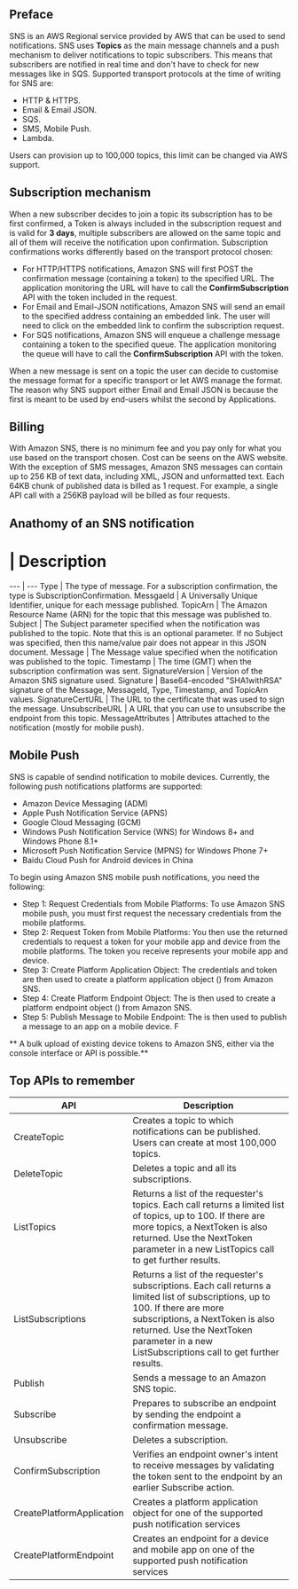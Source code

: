 ## Preface

SNS is an AWS Regional service provided by AWS that can be used to send notifications. SNS uses **Topics** as the main message channels and a push mechanism to deliver notifications to topic subscribers.
This means that subscribers are notified in real time and don't have to check for new messages like in SQS. Supported transport protocols at the time of writing for SNS are:

- HTTP & HTTPS.
- Email & Email JSON.
- SQS.
- SMS, Mobile Push.
- Lambda.

Users can provision up to 100,000 topics, this limit can be changed via AWS support.


## Subscription mechanism

When a new subscriber decides to join a topic its subscription has to be first confirmed, a Token is always included in the subscription request and is valid for **3 days**, multiple subscribers are allowed on the same topic and all of them will receive the notification upon confirmation.
Subscription confirmations works differently based on the transport protocol chosen:

- For HTTP/HTTPS notifications, Amazon SNS will first POST the confirmation message (containing a token) to the specified URL. The application monitoring the URL will have to call the **ConfirmSubscription** API with the token included in the request.
- For Email and Email-JSON notifications, Amazon SNS will send an email to the specified address containing an embedded link. The user will need to click on the embedded link to confirm the subscription request.
- For SQS notifications, Amazon SNS will enqueue a challenge message containing a token to the specified queue. The application monitoring the queue will have to call the **ConfirmSubscription** API with the token.

When a new message is sent on a topic the user can decide to customise the message format for a specific transport or let AWS manage the format. The reason why SNS support either Email and Email JSON is because the first is meant to be used by end-users whilst the second by Applications.

## Billing

With Amazon SNS, there is no minimum fee and you pay only for what you use based on the transport chosen. Cost can be seens on the AWS website. With the exception of SMS messages, Amazon SNS messages can contain up to 256 KB of text data, including XML, JSON and unformatted text.
Each 64KB chunk of published data is billed as 1 request. For example, a single API call with a 256KB payload will be billed as four requests.

## Anathomy of an SNS notification

# | Description
--- | ---
Type | The type of message. For a subscription confirmation, the type is SubscriptionConfirmation.
MessgaeId | A Universally Unique Identifier, unique for each message published.
TopicArn | The Amazon Resource Name (ARN) for the topic that this message was published to.
Subject | The Subject parameter specified when the notification was published to the topic. Note that this is an optional parameter. If no Subject was specified, then this name/value pair does not appear in this JSON document.
Message | The Message value specified when the notification was published to the topic.
Timestamp | The time (GMT) when the subscription confirmation was sent.
SignatureVersion | Version of the Amazon SNS signature used.
Signature | Base64-encoded "SHA1withRSA" signature of the Message, MessageId, Type, Timestamp, and TopicArn values.
SignatureCertURL | The URL to the certificate that was used to sign the message.
UnsubscribeURL | A URL that you can use to unsubscribe the endpoint from this topic.
MessageAttributes | Attributes attached to the notification (mostly for mobile push).

## Mobile Push

SNS is capable of sendind notification to mobile devices. Currently, the following push notifications platforms are supported:

- Amazon Device Messaging (ADM)
- Apple Push Notification Service (APNS)
- Google Cloud Messaging (GCM)
- Windows Push Notification Service (WNS) for Windows 8+ and Windows Phone 8.1+
- Microsoft Push Notification Service (MPNS) for Windows Phone 7+
- Baidu Cloud Push for Android devices in China

To begin using Amazon SNS mobile push notifications, you need the following:

- Step 1: Request Credentials from Mobile Platforms: To use Amazon SNS mobile push, you must first request the necessary credentials from the mobile platforms.
- Step 2: Request Token from Mobile Platforms: You then use the returned credentials to request a token for your mobile app and device from the mobile platforms. The token you receive represents your mobile app and device.
- Step 3: Create Platform Application Object: The credentials and token are then used to create a platform application object () from Amazon SNS.
- Step 4: Create Platform Endpoint Object: The is then used to create a platform endpoint object () from Amazon SNS.
- Step 5: Publish Message to Mobile Endpoint: The is then used to publish a message to an app on a mobile device. F

** A bulk upload of existing device tokens to Amazon SNS, either via the console interface or API is possible.**

## Top APIs to remember

API | Description
--- | ---
CreateTopic | Creates a topic to which notifications can be published. Users can create at most 100,000 topics.
DeleteTopic | Deletes a topic and all its subscriptions.
ListTopics | Returns a list of the requester's topics. Each call returns a limited list of topics, up to 100. If there are more topics, a NextToken is also returned. Use the NextToken parameter in a new ListTopics call to get further results.
ListSubscriptions | Returns a list of the requester's subscriptions. Each call returns a limited list of subscriptions, up to 100. If there are more subscriptions, a NextToken is also returned. Use the NextToken parameter in a new ListSubscriptions call to get further results.
Publish | Sends a message to an Amazon SNS topic.
Subscribe | Prepares to subscribe an endpoint by sending the endpoint a confirmation message.
Unsubscribe | Deletes a subscription.
ConfirmSubscription | Verifies an endpoint owner's intent to receive messages by validating the token sent to the endpoint by an earlier Subscribe action.
CreatePlatformApplication | Creates a platform application object for one of the supported push notification services
CreatePlatformEndpoint | Creates an endpoint for a device and mobile app on one of the supported push notification services